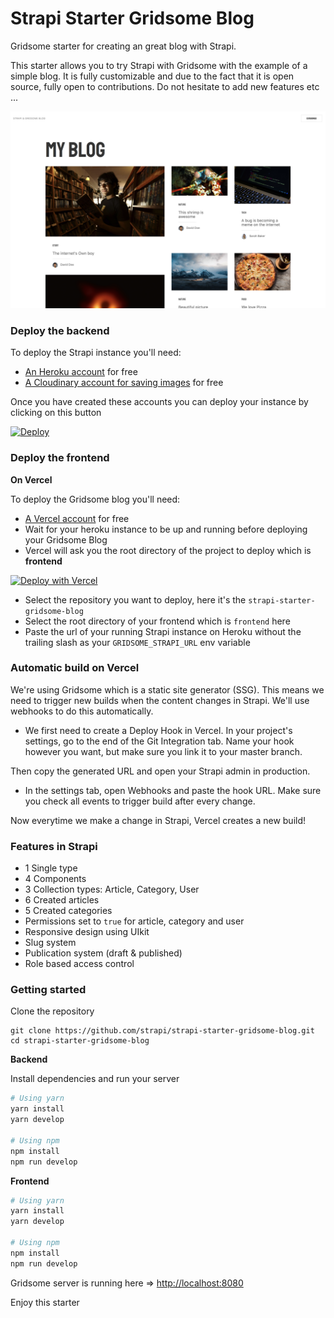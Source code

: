 # Strapi Starter Gridsome Blog

Gridsome starter for creating an great blog with Strapi.

This starter allows you to try Strapi with Gridsome with the example of a simple blog. It is fully customizable and due to the fact that it is open source, fully open to contributions. Do not hesitate to add new features etc ...

![screenshot image](/screenshot.png)

### Deploy the backend

To deploy the Strapi instance you'll need:

- [An Heroku account](https://signup.heroku.com/) for free
- [A Cloudinary account for saving images](https://cloudinary.com/users/register/free) for free

Once you have created these accounts you can deploy your instance by clicking on this button

[![Deploy](https://www.herokucdn.com/deploy/button.svg)](https://heroku.com/deploy?template=https://github.com/strapi/strapi-starter-gridsome-blog)

### Deploy the frontend

**On Vercel**

To deploy the Gridsome blog you'll need:

  - [A Vercel account](https://vercel.com/dashboard) for free
  - Wait for your heroku instance to be up and running before deploying your Gridsome Blog
  - Vercel will ask you the root directory of the project to deploy which is **frontend**

[![Deploy with Vercel](https://vercel.com/button)](https://vercel.com/import/git?s=https%3A%2F%2Fgithub.com%2Fstrapi%2Fstrapi-starter-gridsome-blog&env=GRIDSOME_STRAPI_URL&envDescription=Enter%20the%20url%20of%20your%20Strapi%20API%20without%20the%20trailing%20slash&project-name=my-strapi-starter-gatsby-blog)  

  - Select the repository you want to deploy, here it's the `strapi-starter-gridsome-blog`
  - Select the root directory of your frontend which is `frontend` here
  - Paste the url of your running Strapi instance on Heroku without the trailing slash as your `GRIDSOME_STRAPI_URL` env variable

### Automatic build on Vercel

We're using Gridsome which is a static site generator (SSG). This means we need to trigger new builds when the content changes in Strapi. We'll use webhooks to do this automatically.

  - We first need to create a Deploy Hook in Vercel. In your project's settings, go to the end of the Git Integration tab. Name your hook however you want, but make sure you link it to your master branch.

Then copy the generated URL and open your Strapi admin in production.

  - In the settings tab, open Webhooks and paste the hook URL. Make sure you check all events to trigger build after every change.

Now everytime we make a change in Strapi, Vercel creates a new build!

### Features in Strapi

- 1 Single type
- 4 Components
- 3 Collection types: Article, Category, User
- 6 Created articles
- 5 Created categories
- Permissions set to `true` for article, category and user
- Responsive design using UIkit
- Slug system
- Publication system (draft & published)
- Role based access control

### Getting started

Clone the repository

```
git clone https://github.com/strapi/strapi-starter-gridsome-blog.git
cd strapi-starter-gridsome-blog
```

**Backend**

Install dependencies and run your server

```bash
# Using yarn
yarn install
yarn develop

# Using npm
npm install
npm run develop
```

**Frontend**

```bash
# Using yarn
yarn install
yarn develop

# Using npm
npm install
npm run develop
```

Gridsome server is running here => [http://localhost:8080](http://localhost:8080)

Enjoy this starter
